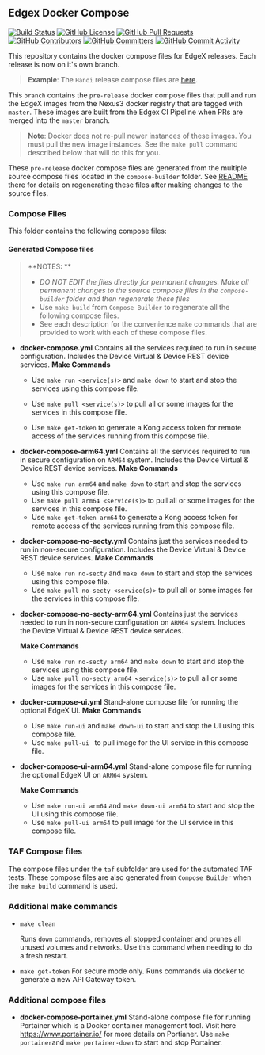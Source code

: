 ## Edgex Docker Compose
[![Build Status](https://jenkins.edgexfoundry.org/view/EdgeX%20Foundry%20Project/job/edgexfoundry/job/edgex-compose/job/master/badge/icon)](https://jenkins.edgexfoundry.org/view/EdgeX%20Foundry%20Project/job/edgexfoundry/job/edgex-compose/job/master/) [![GitHub License](https://img.shields.io/github/license/edgexfoundry/edgex-compose)](https://choosealicense.com/licenses/apache-2.0/) [![GitHub Pull Requests](https://img.shields.io/github/issues-pr-raw/edgexfoundry/edgex-compose)](https://github.com/edgexfoundry/edgex-compose/pulls) [![GitHub Contributors](https://img.shields.io/github/contributors/edgexfoundry/edgex-compose)](https://github.com/edgexfoundry/edgex-compose/contributors) [![GitHub Committers](https://img.shields.io/badge/team-committers-green)](https://github.com/orgs/edgexfoundry/teams/edgex-compose-committers/members) [![GitHub Commit Activity](https://img.shields.io/github/commit-activity/m/edgexfoundry/edgex-compose)](https://github.com/edgexfoundry/edgex-compose/commits)


This repository contains the docker compose files for EdgeX releases. Each release is now on it's own branch. 

> **Example**: The `Hanoi` release compose files are [here](https://github.com/edgexfoundry/edgex-compose/tree/hanoi).

This `branch` contains the `pre-release` docker compose files that pull and run the EdgeX images from the Nexus3 docker registry that are tagged with `master`. These images are built from the Edgex CI Pipeline when PRs are merged into the `master` branch.

> **Note**: Docker does not re-pull newer instances of these images. You must pull the new image instances. See the `make pull` command described below that will do this for you.

These `pre-release` docker compose files are generated from the multiple source compose files located in the `compose-builder` folder. See [README](compose-builder/README.md) there for details on regenerating these files after making changes to the source files. 

### Compose Files

This folder contains the following compose files:

#### Generated Compose files

> **NOTES: **
>
> - *DO NOT EDIT the files directly for permanent changes. Make all permanent changes to the source compose files in the `compose-builder` folder and then regenerate these files*
> - Use `make build` from `Compose Builder` to regenerate all the following compose files.
> - See each description for the convenience `make` commands that are provided to work with each of these compose files.

- **docker-compose.yml**
    Contains all the services required to run in secure configuration. Includes the Device Virtual & Device REST device services.
    **Make Commands** 
    
     - Use `make run <service(s)>` and `make down` to start and stop the services using this compose file.
    
     - Use `make pull <service(s)>` to pull all or some images for the services in this compose file.
    
     - Use `make get-token` to generate a Kong access token for remote access of the services running from this compose file.
    
- **docker-compose-arm64.yml**
    Contains all the services required to run in secure configuration on `ARM64` system.  Includes the Device Virtual & Device REST device services.
    **Make Commands** 
    
     - Use `make run arm64` and `make down` to start and stop the services using this compose file.
     - Use `make pull arm64 <service(s)>` to pull all or some images for the services in this compose file.
     - Use `make get-token arm64` to generate a Kong access token for remote access of the services running from this compose file.
    
- **docker-compose-no-secty.yml**
    Contains just the services needed to run in non-secure configuration.  Includes the Device Virtual & Device REST device services.
    **Make Commands**

    - Use `make run no-secty` and `make down` to start and stop the services using this compose file.
    - Use `make pull no-secty <service(s)>` to pull all or some images for the services in this compose file.
    
- **docker-compose-no-secty-arm64.yml**
    Contains just the services needed to run in non-secure configuration on `ARM64` system.  Includes the Device Virtual & Device REST device services.
    
    **Make Commands**
    
    - Use `make run no-secty arm64` and `make down` to start and stop the services using this compose file.
    - Use `make pull no-secty arm64 <service(s)>` to pull all or some images for the services in this compose file.
    
- **docker-compose-ui.yml**
    Stand-alone compose file for running the optional EdgeX UI.
    **Make Commands**
    
    - Use `make run-ui` and `make down-ui` to start and stop the UI using this compose file.
    - Use `make pull-ui ` to pull image for the UI service in this compose file.
    
- **docker-compose-ui-arm64.yml**
    Stand-alone compose file for running the optional EdgeX UI on `ARM64` system.
    
    **Make Commands**
    
    - Use `make run-ui arm64` and `make down-ui arm64` to start and stop the UI using this compose file.
    - Use `make pull-ui arm64`  to pull image for the UI service in this compose file.

### TAF Compose files

The compose files under the `taf` subfolder are used for the automated TAF tests. These compose files are also generated from `Compose Builder` when the `make build` command is used.

### Additional make commands

- `make clean`

    Runs `down` commands, removes all stopped container and prunes all unused volumes and networks. Use this command when needing to do a fresh restart.
    
- `make get-token`
    For secure mode only. Runs commands via docker to generate a new API Gateway token.

### Additional compose files

- **docker-compose-portainer.yml**
    Stand-alone compose file for running Portainer which is a  Docker container management tool. Visit here https://www.portainer.io/ for more details on Portianer.
    Use `make portainer`and `make portainer-down` to start and stop Portainer.
